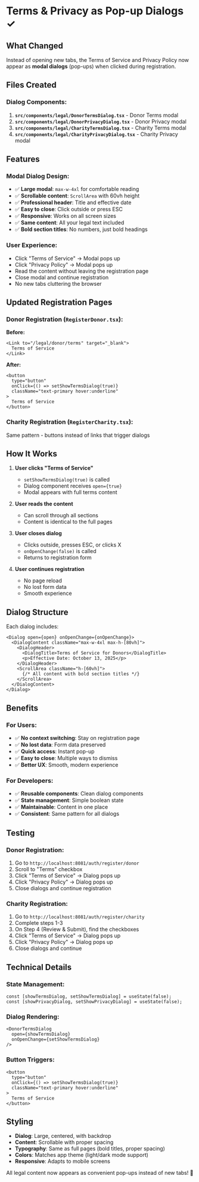 # Terms & Privacy as Pop-up Dialogs ✓

## What Changed

Instead of opening new tabs, the Terms of Service and Privacy Policy now appear as **modal dialogs** (pop-ups) when clicked during registration.

## Files Created

### Dialog Components:
1. **`src/components/legal/DonorTermsDialog.tsx`** - Donor Terms modal
2. **`src/components/legal/DonorPrivacyDialog.tsx`** - Donor Privacy modal
3. **`src/components/legal/CharityTermsDialog.tsx`** - Charity Terms modal
4. **`src/components/legal/CharityPrivacyDialog.tsx`** - Charity Privacy modal

## Features

### Modal Dialog Design:
- ✅ **Large modal**: `max-w-4xl` for comfortable reading
- ✅ **Scrollable content**: `ScrollArea` with 60vh height
- ✅ **Professional header**: Title and effective date
- ✅ **Easy to close**: Click outside or press ESC
- ✅ **Responsive**: Works on all screen sizes
- ✅ **Same content**: All your legal text included
- ✅ **Bold section titles**: No numbers, just bold headings

### User Experience:
- Click "Terms of Service" → Modal pops up
- Click "Privacy Policy" → Modal pops up
- Read the content without leaving the registration page
- Close modal and continue registration
- No new tabs cluttering the browser

## Updated Registration Pages

### Donor Registration (`RegisterDonor.tsx`):
**Before:**
```tsx
<Link to="/legal/donor/terms" target="_blank">
  Terms of Service
</Link>
```

**After:**
```tsx
<button
  type="button"
  onClick={() => setShowTermsDialog(true)}
  className="text-primary hover:underline"
>
  Terms of Service
</button>
```

### Charity Registration (`RegisterCharity.tsx`):
Same pattern - buttons instead of links that trigger dialogs

## How It Works

1. **User clicks "Terms of Service"**
   - `setShowTermsDialog(true)` is called
   - Dialog component receives `open={true}`
   - Modal appears with full terms content

2. **User reads the content**
   - Can scroll through all sections
   - Content is identical to the full pages

3. **User closes dialog**
   - Clicks outside, presses ESC, or clicks X
   - `onOpenChange(false)` is called
   - Returns to registration form

4. **User continues registration**
   - No page reload
   - No lost form data
   - Smooth experience

## Dialog Structure

Each dialog includes:
```tsx
<Dialog open={open} onOpenChange={onOpenChange}>
  <DialogContent className="max-w-4xl max-h-[80vh]">
    <DialogHeader>
      <DialogTitle>Terms of Service for Donors</DialogTitle>
      <p>Effective Date: October 13, 2025</p>
    </DialogHeader>
    <ScrollArea className="h-[60vh]">
      {/* All content with bold section titles */}
    </ScrollArea>
  </DialogContent>
</Dialog>
```

## Benefits

### For Users:
- ✅ **No context switching**: Stay on registration page
- ✅ **No lost data**: Form data preserved
- ✅ **Quick access**: Instant pop-up
- ✅ **Easy to close**: Multiple ways to dismiss
- ✅ **Better UX**: Smooth, modern experience

### For Developers:
- ✅ **Reusable components**: Clean dialog components
- ✅ **State management**: Simple boolean state
- ✅ **Maintainable**: Content in one place
- ✅ **Consistent**: Same pattern for all dialogs

## Testing

### Donor Registration:
1. Go to `http://localhost:8081/auth/register/donor`
2. Scroll to "Terms" checkbox
3. Click "Terms of Service" → Dialog pops up
4. Click "Privacy Policy" → Dialog pops up
5. Close dialogs and continue registration

### Charity Registration:
1. Go to `http://localhost:8081/auth/register/charity`
2. Complete steps 1-3
3. On Step 4 (Review & Submit), find the checkboxes
4. Click "Terms of Service" → Dialog pops up
5. Click "Privacy Policy" → Dialog pops up
6. Close dialogs and continue

## Technical Details

### State Management:
```tsx
const [showTermsDialog, setShowTermsDialog] = useState(false);
const [showPrivacyDialog, setShowPrivacyDialog] = useState(false);
```

### Dialog Rendering:
```tsx
<DonorTermsDialog 
  open={showTermsDialog} 
  onOpenChange={setShowTermsDialog} 
/>
```

### Button Triggers:
```tsx
<button
  type="button"
  onClick={() => setShowTermsDialog(true)}
  className="text-primary hover:underline"
>
  Terms of Service
</button>
```

## Styling

- **Dialog**: Large, centered, with backdrop
- **Content**: Scrollable with proper spacing
- **Typography**: Same as full pages (bold titles, proper spacing)
- **Colors**: Matches app theme (light/dark mode support)
- **Responsive**: Adapts to mobile screens

All legal content now appears as convenient pop-ups instead of new tabs! 🎉

